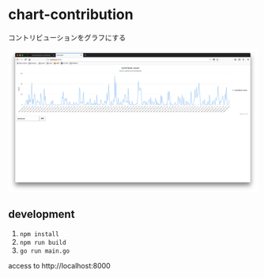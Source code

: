 # chart-contribution

コントリビューションをグラフにする

![](https://raw.githubusercontent.com/konojunya/chart-contribution/master/screenshots/screen.png)

## development

1. `npm install`
2. `npm run build`
3. `go run main.go`

access to http://localhost:8000
